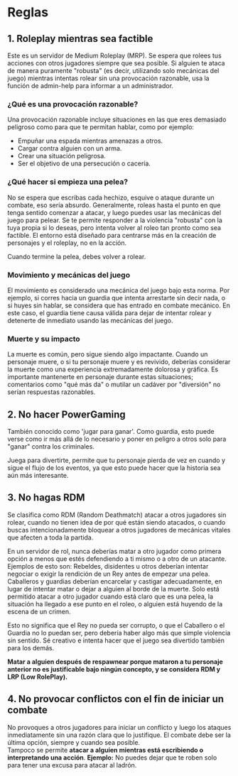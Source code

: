 # Reglas

## 1. Roleplay mientras sea factible
Este es un servidor de Medium Roleplay (MRP). Se espera que rolees tus acciones con otros jugadores siempre que sea posible. Si alguien te ataca de manera puramente "robusta" (es decir, utilizando solo mecánicas del juego) mientras intentas rolear sin una provocación razonable, usa la función de admin-help para informar a un administrador.

### ¿Qué es una provocación razonable?
Una provocación razonable incluye situaciones en las que eres demasiado peligroso como para que te permitan hablar, como por ejemplo:

- Empuñar una espada mientras amenazas a otros.
- Cargar contra alguien con un arma.
- Crear una situación peligrosa.
- Ser el objetivo de una persecución o cacería.

### ¿Qué hacer si empieza una pelea?
No se espera que escribas cada hechizo, esquive o ataque durante un combate, eso sería absurdo. Generalmente, roleas hasta el punto en que tenga sentido comenzar a atacar, y luego puedes usar las mecánicas del juego para pelear.
Se te permite responder a la violencia "robusta" con la tuya propia si lo deseas, pero intenta volver al roleo tan pronto como sea factible. El entorno está diseñado para centrarse más en la creación de personajes y el roleplay, no en la acción.

Cuando termine la pelea, debes volver a rolear.

### Movimiento y mecánicas del juego
El movimiento es considerado una mecánica del juego bajo esta norma. Por ejemplo, si corres hacia un guardia que intenta arrestarte sin decir nada, o si huyes sin hablar, se considera que has entrado en combate mecánico. En este caso, el guardia tiene causa válida para dejar de intentar rolear y detenerte de inmediato usando las mecánicas del juego.

### Muerte y su impacto
La muerte es común, pero sigue siendo algo impactante. Cuando un personaje muere, o si tu personaje muere y es revivido, deberías considerar la muerte como una experiencia extremadamente dolorosa y gráfica. Es importante mantenerte en personaje durante estas situaciones; comentarios como "qué más da" o mutilar un cadáver por "diversión" no serían respuestas razonables.

## 2. No hacer PowerGaming
También conocido como 'jugar para ganar'. Como guardia, esto puede verse como ir más allá de lo necesario y poner en peligro a otros solo para "ganar" contra los criminales.

Juega para divertirte, permite que tu personaje pierda de vez en cuando y sigue el flujo de los eventos, ya que esto puede hacer que la historia sea aún más interesante.

## 3. No hagas RDM
Se clasifica como RDM (Random Deathmatch) atacar a otros jugadores sin rolear, cuando no tienen idea de por qué están siendo atacados, o cuando buscas intencionadamente bloquear a otros jugadores de mecánicas vitales que afecten a toda la partida.

En un servidor de rol, nunca deberías matar a otro jugador como primera opción a menos que estés defendiendo a ti mismo o a otro de un atacante. Ejemplos de esto son: Rebeldes, disidentes u otros deberían intentar negociar o exigir la rendición de un Rey antes de empezar una pelea. Caballeros y guardias deberían encarcelar y castigar adecuadamente, en lugar de intentar matar o dejar a alguien al borde de la muerte. Solo está permitido atacar a otro jugador cuando está claro que es una pelea, la situación ha llegado a ese punto en el roleo, o alguien está huyendo de la escena de un crimen.

Esto no significa que el Rey no pueda ser corrupto, o que el Caballero o el Guardia no lo puedan ser, pero debería haber algo más que simple violencia sin sentido. Sé creativo e intenta hacer que el juego sea divertido también para los demás.

**Matar a alguien después de respawnear porque mataron a tu personaje anterior no es justificable bajo ningún concepto, y se considera RDM y LRP (Low RolePlay).**

## 4. No provocar conflictos con el fin de iniciar un combate

No provoques a otros jugadores para iniciar un conflicto y luego los ataques inmediatamente sin una razón clara que lo justifique. El combate debe ser la última opción, siempre y cuando sea posible.  
Tampoco se permite **atacar a alguien mientras está escribiendo o interpretando una acción**.
**Ejemplo:** No puedes dejar que te roben solo para tener una excusa para atacar al ladrón.